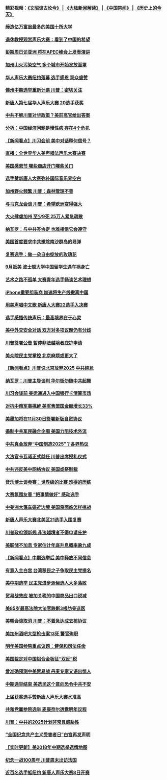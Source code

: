 #### 精彩视频：[《文昭谈古论今》](https://github.com/gfw-breaker/wenzhao/blob/master/README.md?t=11110931) | [《大陆新闻解读》](https://github.com/gfw-breaker/ntdtv-comedy/blob/master/README.md?t=11110931) | [《中国禁闻》](https://github.com/gfw-breaker/ntdtv-news/blob/master/README.md?t=11110931) | [《历史上的今天》](https://github.com/gfw-breaker/today-in-history/blob/master/README.md?t=11110931) 

#### [缔造亿万富翁最多的美国十所大学](../pages/nsc412/n10843585.md?t=11110931) 

#### [退休教授观赏声乐大赛：看到了中国的希望](../pages/nsc412/n10844322.md?t=11110931) 

#### [彭斯周日访亚洲 将在APEC峰会上发表演讲](../pages/nsc412/n10844075.md?t=11110931) 

#### [加州山火污染空气 多个城市开始发放面罩](../pages/nsc412/n10844214.md?t=11110931) 

#### [华人声乐大赛纽约落幕 选手感恩 观众盛赞](../pages/nsc412/n10844147.md?t=11110931) 

#### [佛州中期选举重新计票 川普：密切关注](../pages/nsc412/n10843995.md?t=11110931) 

#### [新唐人第七届华人声乐大赛 20选手获奖](../pages/nsc412/n10843925.md?t=11110931) 

#### [中共不解川普对华政策？美前高官给出答案](../pages/nsc412/n10843797.md?t=11110931) 

#### [分析：中国经济问题是慢性病 存在4个危机](../pages/nsc412/n10843504.md?t=11110931) 

#### [【新闻看点】川习会前 美中对话释何信号？](../pages/nsc412/n10843452.md?t=11110931) 

#### [直播：全世界华人美声唱法声乐大赛决赛](../pages/nsc412/n10836869.md?t=11110931) 

#### [美国感恩节 哪些商店开门哪些关门](../pages/nsc412/n10843556.md?t=11110931) 

#### [选手赞新唐人大赛弥补国际音乐界空白](../pages/nsc412/n10842703.md?t=11110931) 

#### [加州野火频繁 川普：森林管理不善](../pages/nsc412/n10843422.md?t=11110931) 

#### [与马克龙会谈 川普：希望欧洲变得强大](../pages/nsc412/n10843329.md?t=11110931) 

#### [大火肆虐加州 至少9死 25万人紧急疏散](../pages/nsc412/n10842416.md?t=11110931) 

#### [纳瓦罗：与中共签协定 也难相信它会遵守](../pages/nsc412/n10842590.md?t=11110931) 

#### [美国首度要求中共撤除南沙群岛的导弹](../pages/nsc412/n10842945.md?t=11110931) 

#### [复赛选手：做一朵自由绽放的玫瑰花](../pages/nsc412/n10842696.md?t=11110931) 

#### [9月抵美 波士顿大学中国留学生遇车祸身亡](../pages/nsc412/n10842686.md?t=11110931) 

#### [艺术之路不孤单 大赛青年选手畅谈艺术理想](../pages/nsc412/n10842614.md?t=11110931) 

#### [iPhone重要组装商 加速将生产线搬离中国](../pages/nsc412/n10842211.md?t=11110931) 

#### [用美声唱中文歌 新唐人大赛22选手入决赛](../pages/nsc412/n10842581.md?t=11110931) 

#### [选手感悟传统声乐：最高境界在于心灵](../pages/nsc412/n10842598.md?t=11110931) 

#### [美中外交安全对话 双方对多项议题仍有分歧](../pages/nsc412/n10842370.md?t=11110931) 

#### [川普签署公告 暂停非法越境者庇护申请](../pages/nsc412/n10842147.md?t=11110931) 

#### [美众院民主党掌控 北京麻烦或更大了](../pages/nsc412/n10841908.md?t=11110931) 

#### [【新闻看点】川普说北京放弃2025 中共尴尬](../pages/nsc412/n10841915.md?t=11110931) 

#### [纳瓦罗：川普主导谈判 华尔街勿随中共起舞](../pages/nsc412/n10842139.md?t=11110931) 

#### [川习会谈前 美运通进入中国银行卡清算市场](../pages/nsc412/n10842075.md?t=11110931) 

#### [对抗中俄军事挑衅 美军售盟国金额增长33%](../pages/nsc412/n10841961.md?t=11110931) 

#### [美墨加将在11月30日签署新版自贸协议](../pages/nsc412/n10841572.md?t=11110931) 

#### [遏制中共军民融合企图 美国力阻技术外流](../pages/nsc412/n10841555.md?t=11110931) 

#### [中共真会放弃“中国制造2025”？各界热议](../pages/nsc412/n10841356.md?t=11110931) 

#### [大法官卡瓦诺正式就任 川普出席授礼仪式](../pages/nsc412/n10840367.md?t=11110931) 

#### [中共违反美中网络协议 美国或祭制裁](../pages/nsc412/n10840238.md?t=11110931) 

#### [音乐博士谈参赛：世界级的比赛 难得的历练](../pages/nsc412/n10839835.md?t=11110931) 

#### [大赛氛围友善 “把事情做好” 感动选手](../pages/nsc412/n10839875.md?t=11110931) 

#### [中美洲大篷车逼近边境 美国将面临怎样挑战](../pages/nsc412/n10839620.md?t=11110931) 

#### [新唐人声乐大赛北美区21选手入围复赛](../pages/nsc412/n10839807.md?t=11110931) 

#### [川普政府颁新规 非法越境者不得申请庇护](../pages/nsc412/n10839735.md?t=11110931) 

#### [美联储不加息 专家估计年底升息概率逾九成](../pages/nsc412/n10839625.md?t=11110931) 

#### [【新闻看点】中期选举后 美中释放不同信息](../pages/nsc412/n10839180.md?t=11110931) 

#### [有意入主白宫 台湾移民之子争取民主党提名](../pages/nsc412/n10839477.md?t=11110931) 

#### [美中期选举 民主党进步派候选人大多落败](../pages/nsc412/n10839376.md?t=11110931) 

#### [贸易战效应 被加关税的中国商品出口锐减](../pages/nsc412/n10839305.md?t=11110931) 

#### [美85岁最高法院大法官跌断3根肋骨送医](../pages/nsc412/n10839064.md?t=11110931) 

#### [美朝会谈取消 川普：不着急达成去核协议](../pages/nsc412/n10837895.md?t=11110931) 

#### [美加州酒吧大型枪击案13死 警官殉职](../pages/nsc412/n10838345.md?t=11110931) 

#### [明年美国参院重点议题：健保和司法任命](../pages/nsc412/n10838362.md?t=11110931) 

#### [美国裁定对中国铝合金板征“双反”税](../pages/nsc412/n10837584.md?t=11110931) 

#### [曾准确预测中美贸易战 丹麦专家又语出惊人](../pages/nsc412/n10837600.md?t=11110931) 

#### [中期选举结束 美选民这个意向恐令中共不安](../pages/nsc412/n10837538.md?t=11110931) 

#### [上届获奖选手赞新唐人声乐大赛水准高](../pages/nsc412/n10837404.md?t=11110931) 

#### [共和党赢参院选举 麦康奈尔透露明年议程](../pages/nsc412/n10837374.md?t=11110931) 

#### [川普：中共的2025计划非常具威胁性](../pages/nsc412/n10837413.md?t=11110931) 

#### [“全国纪念共产主义受害者日”白宫再发声明](../pages/nsc412/n10837350.md?t=11110931) 

#### [【实时更新】美2018年中期选举选情地图](../pages/nsc412/n10834279.md?t=11110931) 

#### [纪念一战100周年 川普周末出访法国](../pages/nsc412/n10837179.md?t=11110931) 

#### [近百名选手抵纽约 新唐人声乐大赛8日开赛](../pages/nsc412/n10837104.md?t=11110931) 

